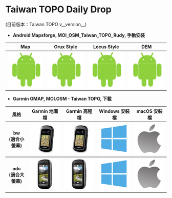 # Taiwan TOPO Daily Drop

(目前版本：Taiwan TOPO v__version__)

* **Android Mapsforge, MOI_OSM_Taiwan_TOPO_Rudy, 手動安裝**

<table style="width:100%;">
  <tr>
    <th>Map</th>
    <th>Orux Style</th>
    <th>Locus Style</th>
    <th>DEM</th>
  </tr>
  <tr>
    <th><a href="./MOI_OSM_Taiwan_TOPO_Rudy.map.zip"><img src="images/Android.png" alt="Click for Map Download"></a></th>
    <th><a href="./MOI_OSM_Taiwan_TOPO_Rudy_style.zip"><img src="images/Android.png" alt="Click for Style Download"></a></th>
    <th><a href="./MOI_OSM_Taiwan_TOPO_Rudy_locus_style.zip"><img src="images/Android.png" alt="Click for Style Download"></a></th>
    <th><a href="./moi-hgt.zip"><img src="images/Android.png" alt="Click for DEM Download"></a></th>
  </tr>
</table>

* **Garmin GMAP, MOI.OSM - Taiwan TOPO, 下載**

<table style="width:100%;">
  <tr>
    <th>風格</th>
    <th>Garmin 地圖檔</th>
    <th>Garmin 高程檔</th>
    <th>Windows 安裝檔</th>
    <th>macOS 安裝檔</th>
  </tr>
  <tr>
    <th>bw<br />(適合小螢幕)</th>
    <th><a href="./gmapsupp_Taiwan_moi_zh_bw.img.zip"><img src="images/Garmin_small.jpeg" alt="Click for Garmin Handheld Map Download"></a></th>
    <th><a href="./gmapdem.img.zip"><img src="images/Garmin_small.jpeg" alt="Click for Garmin Handheld DEM Download"></a></th>
    <th><a href="./Install_MOI_Taiwan_TOPO_bw.exe"><img src="images/Windows.png" alt="Click for Windows BaseCamp Map Download"></a></th>
    <th><a href="./Taiwan_moi_zh_bw.gmap.zip"><img src="images/macOS.png" alt="Click for macOS BaseCamp Map Download"></a></th>
  </tr>
  <tr>
    <th>odc<br />(適合大螢幕)</th>
    <th><a href="./gmapsupp_Taiwan_moi_zh_odc.img.zip"><img src="images/Garmin_large.jpeg" alt="Click for Garmin Handheld Map Download"></a></th>
    <th><a href="./gmapdem.img.zip"><img src="images/Garmin_large.jpeg" alt="Click for Garmin Handheld DEM Download"></a></th>
    <th><a href="./Install_MOI_Taiwan_TOPO_odc.exe"><img src="images/Windows.png" alt="Click for Windows BaseCamp Map Download"></a></th>
    <th><a href="./Taiwan_moi_zh_odc.gmap.zip"><img src="images/macOS.png" alt="Click for macOS BaseCamp Map Download"></a></th>
  </tr>
</table>

